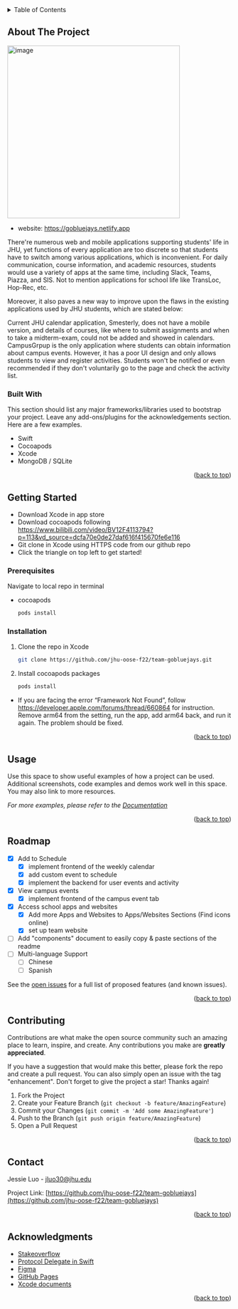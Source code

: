 <!-- TABLE OF CONTENTS -->
<details>
  <summary>Table of Contents</summary>
  <ol>
    <li>
      <a href="#about-the-project">About The Project</a>
      <ul>
        <li><a href="#built-with">Built With</a></li>
      </ul>
    </li>
    <li>
      <a href="#getting-started">Getting Started</a>
      <ul>
        <li><a href="#prerequisites">Prerequisites</a></li>
        <li><a href="#installation">Installation</a></li>
      </ul>
    </li>
    <li><a href="#usage">Usage</a></li>
    <li><a href="#roadmap">Roadmap</a></li>
    <li><a href="#contributing">Contributing</a></li>
    <li><a href="#license">License</a></li>
    <li><a href="#contact">Contact</a></li>
    <li><a href="#acknowledgments">Acknowledgments</a></li>
  </ol>
</details>



<!-- ABOUT THE PROJECT -->
## About The Project

<img width="388" alt="image" src="https://user-images.githubusercontent.com/77982805/194137270-7f759a30-1295-419f-8fd3-94db9ac750c5.png">

* website: https://gobluejays.netlify.app

There're numerous web and mobile applications supporting students' life in JHU, yet functions of every application are too discrete so that students have to switch among various applications, which is inconvenient. For daily communication, course information, and academic resources, students would use a variety of apps at the same time, including Slack, Teams, Piazza, and SIS. Not to mention applications for school life like TransLoc, Hop-Rec, etc.

Moreover, it also paves a new way to improve upon the flaws in the existing applications used by JHU students, which are stated below:

Current JHU calendar application, Smesterly, does not have a mobile version, and details of courses, like where to submit assignments and when to take a midterm-exam, could not be added and showed in calendars.
CampusGrpup is the only application where students can obtain information about campus events. However, it has a poor UI design and only allows students to view and register activities. Students won't be notified or even recommended if they don't voluntarily go to the page and check the activity list.



### Built With

This section should list any major frameworks/libraries used to bootstrap your project. Leave any add-ons/plugins for the acknowledgements section. Here are a few examples.

* Swift
* Cocoapods
* Xcode
* MongoDB / SQLite

<p align="right">(<a href="#readme-top">back to top</a>)</p>


<!-- GETTING STARTED -->
## Getting Started
* Download Xcode in app store
* Download cocoapods following https://www.bilibili.com/video/BV12F4113794?p=113&vd_source=dcfa70e0de27daf616f415670fe6e116
* Git clone in Xcode using HTTPS code from our github repo
* Click the triangle on top left to get started!

### Prerequisites
Navigate to local repo in terminal
* cocoapods
  ```sh
  pods install
  ```

### Installation

1. Clone the repo in Xcode
   ```sh
   git clone https://github.com/jhu-oose-f22/team-gobluejays.git
   ```
2. Install cocoapods packages
   ```sh
   pods install
   ```

* If you are facing the error “Framework Not Found”, follow https://developer.apple.com/forums/thread/660864 for instruction. Remove arm64 from the setting, run the app, add arm64 back, and run it again. The problem should be fixed.


<p align="right">(<a href="#readme-top">back to top</a>)</p>



<!-- USAGE EXAMPLES -->
## Usage

Use this space to show useful examples of how a project can be used. Additional screenshots, code examples and demos work well in this space. You may also link to more resources.

_For more examples, please refer to the [Documentation](https://example.com)_

<p align="right">(<a href="#readme-top">back to top</a>)</p>



<!-- ROADMAP -->
## Roadmap

- [x] Add to Schedule
    - [x] implement frontend of the weekly calendar
    - [x] add custom event to schedule
    - [x] implement the backend for user events and activity
- [x] View campus events
    - [x] implement frontend of the campus event tab
- [x] Access school apps and websites
    - [x] Add more Apps and Websites to Apps/Websites Sections (Find icons online)
    - [x] set up team website
- [ ] Add "components" document to easily copy & paste sections of the readme
- [ ] Multi-language Support
    - [ ] Chinese
    - [ ] Spanish

See the [open issues](https://github.com/jhu-oose-f22/team-gobluejays/issues) for a full list of proposed features (and known issues).

<p align="right">(<a href="#readme-top">back to top</a>)</p>



<!-- CONTRIBUTING -->
## Contributing

Contributions are what make the open source community such an amazing place to learn, inspire, and create. Any contributions you make are **greatly appreciated**.

If you have a suggestion that would make this better, please fork the repo and create a pull request. You can also simply open an issue with the tag "enhancement".
Don't forget to give the project a star! Thanks again!

1. Fork the Project
2. Create your Feature Branch (`git checkout -b feature/AmazingFeature`)
3. Commit your Changes (`git commit -m 'Add some AmazingFeature'`)
4. Push to the Branch (`git push origin feature/AmazingFeature`)
5. Open a Pull Request

<p align="right">(<a href="#readme-top">back to top</a>)</p>


<!-- CONTACT -->
## Contact

Jessie Luo - jluo30@jhu.edu

Project Link: [https://github.com/jhu-oose-f22/team-gobluejays](https://github.com/jhu-oose-f22/team-gobluejays)

<p align="right">(<a href="#readme-top">back to top</a>)</p>



<!-- ACKNOWLEDGMENTS -->
## Acknowledgments
* [Stakeoverflow](https://stackoverflow.com)
* [Protocol Delegate in Swift](https://www.youtube.com/watch?v=Z9eSUE-lzig&t=757s)
* [Figma](https://www.figma.com)
* [GitHub Pages](https://pages.github.com)
* [Xcode documents](https://developer.apple.com/xcode/resources/)

<p align="right">(<a href="#readme-top">back to top</a>)</p>



<!-- MARKDOWN LINKS & IMAGES -->
<!-- https://www.markdownguide.org/basic-syntax/#reference-style-links -->
[contributors-shield]: https://img.shields.io/github/contributors/othneildrew/Best-README-Template.svg?style=for-the-badge
[contributors-url]: https://github.com/othneildrew/Best-README-Template/graphs/contributors
[forks-shield]: https://img.shields.io/github/forks/othneildrew/Best-README-Template.svg?style=for-the-badge
[forks-url]: https://github.com/othneildrew/Best-README-Template/network/members
[stars-shield]: https://img.shields.io/github/stars/othneildrew/Best-README-Template.svg?style=for-the-badge
[stars-url]: https://github.com/othneildrew/Best-README-Template/stargazers
[issues-shield]: https://img.shields.io/github/issues/othneildrew/Best-README-Template.svg?style=for-the-badge
[issues-url]: https://github.com/othneildrew/Best-README-Template/issues
[license-shield]: https://img.shields.io/github/license/othneildrew/Best-README-Template.svg?style=for-the-badge
[license-url]: https://github.com/othneildrew/Best-README-Template/blob/master/LICENSE.txt
[linkedin-shield]: https://img.shields.io/badge/-LinkedIn-black.svg?style=for-the-badge&logo=linkedin&colorB=555
[linkedin-url]: https://linkedin.com/in/othneildrew
[product-screenshot]: images/screenshot.png
[Next.js]: https://img.shields.io/badge/next.js-000000?style=for-the-badge&logo=nextdotjs&logoColor=white
[Next-url]: https://nextjs.org/
[React.js]: https://img.shields.io/badge/React-20232A?style=for-the-badge&logo=react&logoColor=61DAFB
[React-url]: https://reactjs.org/
[Vue.js]: https://img.shields.io/badge/Vue.js-35495E?style=for-the-badge&logo=vuedotjs&logoColor=4FC08D
[Vue-url]: https://vuejs.org/
[Angular.io]: https://img.shields.io/badge/Angular-DD0031?style=for-the-badge&logo=angular&logoColor=white
[Angular-url]: https://angular.io/
[Svelte.dev]: https://img.shields.io/badge/Svelte-4A4A55?style=for-the-badge&logo=svelte&logoColor=FF3E00
[Svelte-url]: https://svelte.dev/
[Laravel.com]: https://img.shields.io/badge/Laravel-FF2D20?style=for-the-badge&logo=laravel&logoColor=white
[Laravel-url]: https://laravel.com
[Bootstrap.com]: https://img.shields.io/badge/Bootstrap-563D7C?style=for-the-badge&logo=bootstrap&logoColor=white
[Bootstrap-url]: https://getbootstrap.com
[JQuery.com]: https://img.shields.io/badge/jQuery-0769AD?style=for-the-badge&logo=jquery&logoColor=white
[JQuery-url]: https://jquery.com 
